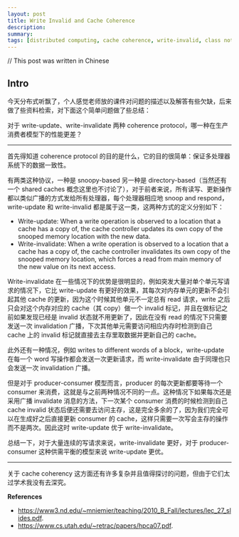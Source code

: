 ```yaml
---
layout: post
title: Write Invalid and Cache Coherence
description: 
summary: 
tags: [distributed computing, cache coherence, write-invalid, class notes]
---
```


// This post was written in Chinese

## Intro

今天分布式听飘了，个人感觉老师放的课件对问题的描述以及解答有些欠缺，后来做了些资料检索，对下面这个简单问题做了些总结：

对于 write-update、write-invalidate 两种 coherence protocol，哪一种在生产消费者模型下的性能更差？

---

首先得知道 coherence protocol 的目的是什么，它的目的很简单：保证多处理器系统下的数据一致性。

有两类这种协议，一种是 snoopy-based 另一种是 directory-based（当然还有一个 shared caches 概念这里也不讨论了），对于前者来说，所有读写、更新操作都以类似广播的方式发给所有处理器，每个处理器相应地 snoop and respond，write-update 和 write-invalid 都是属于这一类，这两种方式的定义分别如下：

- Write-update: When a write operation is observed to a location that a cache has a copy of, the cache controller updates its own copy of the snooped memory location with the new data.
- Write-invalidate: When a write operation is observed to a location that a cache has a copy of, the cache controller invalidates its own copy of the snooped memory location, which forces a read from main memory of the new value on its next access.

Write-invalidate 在一些情况下的优势是很明显的，例如突发大量对单个单元写请求的情况下，它比 write-update 有更好的效果，其每次对内存单元的更新不会引起其他 cache 的更新，因为这个时候其他单元不一定总有 read 请求，write 之后只会对这个内存对应的 cache（其 copy）做一个 invalid 标记，并且在做标记之前如果发现已经是 invalid 状态就不用更新了，因此在没有 read 的情况下只需要发送一次 invalidation 广播，下次其他单元需要访问相应内存时检测到自己 cache 上的 invalid 标记就直接去主存里取数据并更新自己的 cache。

此外还有一种情况，例如 writes to different words of a block，write-update 在每一个 word 写操作都会发送一次更新请求，而 write-invalidate 由于同理也只会发送一次 invalidation 广播。

但是对于 producer-consumer 模型而言，producer 的每次更新都要等待一个 consumer 来消费，这就是与之前两种情况不同的一点。这种情况下如果每次还是采用广播 invalidate 消息的方法，下一次某个 consumer 消费的时候检测到自己 cache invalid 状态后便还需要去访问主存，这是完全多余的了，因为我们完全可以在生成好之后直接更新 consumer 的 cache，这样只需要一次写会主存的操作而不是两次。因此这时 write-update 优于 write-invalidate。

总结一下，对于大量连续的写请求来说，write-invalidate 更好，对于 producer-consumer 这种供需平衡的模型来说 write-update 更优。

---

关于 cache coherency 这方面还有许多复杂并且值得探讨的问题，但由于它们太过学术我没有去深究。

**References**

- https://www3.nd.edu/~mniemier/teaching/2010_B_Fall/lectures/lec_27_slides.pdf.
- https://www.cs.utah.edu/~retrac/papers/hpca07.pdf. 
